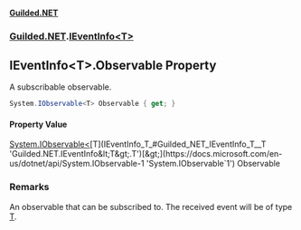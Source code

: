 
#### [Guilded.NET](Guilded_NET 'Guilded_NET')
### [Guilded.NET](Guilded_NET#Guilded_NET 'Guilded.NET').[IEventInfo&lt;T&gt;](IEventInfo_T_ 'Guilded.NET.IEventInfo&lt;T&gt;')
## IEventInfo&lt;T&gt;.Observable Property
A subscribable observable.  
```csharp
System.IObservable<T> Observable { get; }
```

#### Property Value
[System.IObservable&lt;](https://docs.microsoft.com/en-us/dotnet/api/System.IObservable-1 'System.IObservable`1')[T](IEventInfo_T_#Guilded_NET_IEventInfo_T__T 'Guilded.NET.IEventInfo&lt;T&gt;.T')[&gt;](https://docs.microsoft.com/en-us/dotnet/api/System.IObservable-1 'System.IObservable`1')
Observable
### Remarks
An observable that can be subscribed to. The received event will be of type [T](IEventInfo_T_#Guilded_NET_IEventInfo_T__T 'Guilded.NET.IEventInfo&lt;T&gt;.T').
